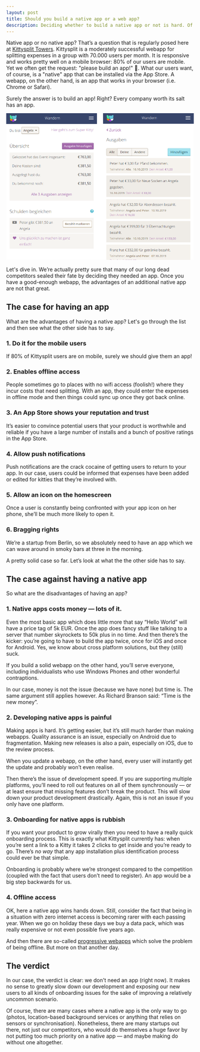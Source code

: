 ```yaml
---
layout: post
title: Should you build a native app or a web app?
description: Deciding whether to build a native app or not is hard. Of course it depends a lot on what your product is. Here we share our experiences.
---
```


Native app or no native app? That’s a question that is regularly posed here at [Kittysplit Towers](https://kittysplit.com). Kittysplit is a moderately successful webapp for splitting expenses in a group with 70.000 users per month. It is responsive and works pretty well on a mobile browser: 80% of our users are mobile. Yet we often get the request: "please build an app!" 🙏. What our users want, of course, is a "native" app that can be installed via the App Store. A webapp, on the other hand, is an app that works in your browser (i.e. Chrome or Safari).

Surely the answer is to build an app! Right? Every company worth its salt has an app.

![Kittysplit screenshots](/images/de_screen_collage.png)

Let's dive in. We’re actually pretty sure that many of our long dead competitors sealed their fate by deciding they needed an app. Once you have a good-enough webapp, the advantages of an additional native app are not that great.

## The case for having an app
What are the advantages of having a native app? Let's go through the list and then see what the other side has to say.

### 1. Do it for the mobile users
If 80% of Kittysplit users are on mobile, surely we should give them an app!

### 2. Enables offline access
People sometimes go to places with no wifi access (foolish!) where they incur costs that need splitting. With an app, they could enter the expenses in offline mode and then things could sync up once they got back online.

### 3. An App Store shows your reputation and trust
It’s easier to convince potential users that your product is worthwhile and reliable if you have a large number of installs and a bunch of positive ratings in the App Store.

### 4. Allow push notifications
Push notifications are the crack cocaine of getting users to return to your app. In our case,
users could be informed that expenses have been added or edited for kitties that they’re involved with.

### 5. Allow an icon on the homescreen
Once a user is constantly being confronted with your app icon on her phone, she’ll be much more likely to open it.

### 6. Bragging rights
We’re a startup from Berlin, so we absolutely need to have an app which we can wave around in smoky bars at three in the morning.

A pretty solid case so far. Let’s look at what the the other side has to say.

## The case against having a native app
So what are the disadvantages of having an app?


### 1. Native apps costs money &mdash; lots of it.
Even the most basic app which does little more that say “Hello World” will have a price tag of 5k EUR. Once the app does fancy stuff like talking to a server that number skyrockets to 50k plus in no time. And then there’s the kicker: you’re going to have to build the app twice, once for iOS and once for Android. Yes, we know about cross platform solutions, but they (still) suck.

If you build a solid webapp on the other hand, you’ll serve everyone, including individualists who use Windows Phones and other wonderful contraptions.

In our case, money is not the issue (because we have none) but time is. The same argument still applies however. As Richard Branson said: “Time is the new money”.

### 2. Developing native apps is painful
Making apps is hard. It’s getting easier, but it’s still much harder than making webapps. Quality assurance is an issue, especially on Android due to fragmentation. Making new releases is also a pain, especially on iOS, due to the review process.

When you update a webapp, on the other hand, every user will instantly get the update and probably won’t even realise.

Then there’s the issue of development speed. If you are supporting multiple platforms, you’ll need to roll out features on all of them synchronously &mdash; or at least ensure that missing features don’t break the product. This will slow down your product development drastically. Again, this is not an issue if you only have one platform.

### 3. Onboarding for native apps is rubbish
If you want your product to grow virally then you need to have a really quick onboarding process. This is exactly what Kittysplit currently has: when you’re sent a link to a Kitty it takes 2 clicks to get inside and you’re ready to go. There’s *no way* that any app installation plus identification process could ever be that simple.

Onboarding is probably where we’re strongest compared to the competition (coupled with the fact that users don’t need to register). An app would be a big step backwards for us.

### 4. Offline access
OK, here a native app wins hands down. Still, consider the fact that being in a situation with zero internet access is becoming rarer with each passing year. When we go on holiday these days we buy a data pack, which was really expensive or not even possible five years ago.

And then there are so-called [progressive webapps](https://en.wikipedia.org/wiki/Progressive_web_applications) which solve the problem of being offline. But more on that another day.

## The verdict
In our case, the verdict is clear: we don't need an app (right now). It makes no sense to greatly slow down our development and exposing our new users to all kinds of onboarding issues for the sake of improving a relatively uncommon scenario.

Of course, there are many cases where a native app is the only way to go (photos, location-based background services or anything that relies on sensors or synchronisation). Nonetheless, there are many startups out there, not just our competitors, who would do themselves a huge favor by not putting too much priority on a native app &mdash; and maybe making do without one altogether.

